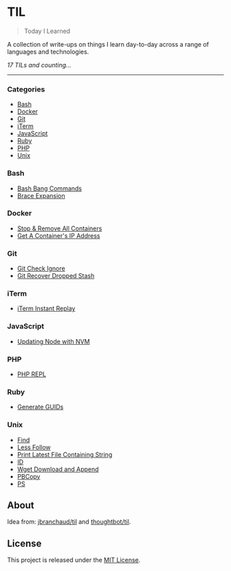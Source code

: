 # TIL

> Today I Learned

A collection of write-ups on things I learn day-to-day across a range of languages and technologies.

_17 TILs and counting&hellip;_

---

### Categories

* [Bash](#bash)
* [Docker](#docker)
* [Git](#git)
* [iTerm](#iterm)
* [JavaScript](#javascript)
* [Ruby](#ruby)
* [PHP](#php)
* [Unix](#unix)

### Bash

- [Bash Bang Commands](bash/bash-bang.md)
- [Brace Expansion](bash/brace-expansion.md)

### Docker

- [Stop & Remove All Containers](docker/stop-remove-all-containers.md)
- [Get A Container's IP Address](docker/get-ip.md)

### Git

- [Git Check Ignore](git/check-ignore.md)
- [Git Recover Dropped Stash](git/recover-dropped-stash.md)

### iTerm

- [iTerm Instant Replay](iterm/instant-replay.md)

### JavaScript

- [Updating Node with NVM](javascript/nvm-update.md)

### PHP

- [PHP REPL](php/repl.md)

### Ruby

- [Generate GUIDs](ruby/generate-guids.md)

### Unix

- [Find](unix/find.md)
- [Less Follow](unix/less-follow.md)
- [Print Latest File Containing String](unix/less-and-grep.md)
- [ID](unix/id.md)
- [Wget Download and Append](unix/wget-download-and-append.md)
- [PBCopy](unix/pbcopy.md)
- [PS](unix/ps.md)

## About

Idea from: [jbranchaud/til](https://github.com/jbranchaud/til) and [thoughtbot/til](https://github.com/thoughtbot/til).

## License

This project is released under the [MIT License](http://www.opensource.org/licenses/MIT).
